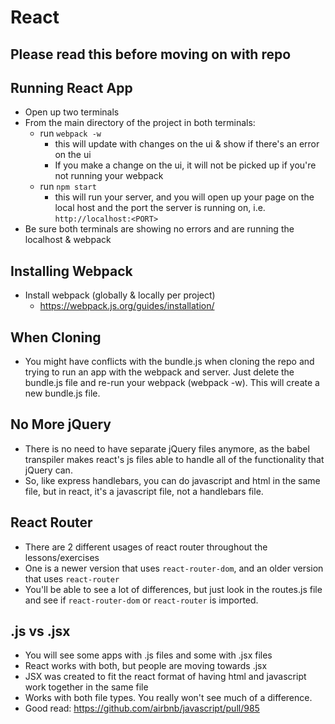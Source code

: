 # React

<h2> Please read this before moving on with repo </h2>

<h2> Running React App </h2>

* Open up two terminals
* From the main directory of the project in both terminals:
	* run ```webpack -w```
		* this will update with changes on the ui & show if there's an error on the ui
		* If you make a change on the ui, it will not be picked up if you're not running your webpack
	* run ```npm start```
		* this will run your server, and you will open up your page on the local host and the port the server is running on, i.e. ```http://localhost:<PORT>```
* Be sure both terminals are showing no errors and are running the localhost & webpack

<h2> Installing Webpack </h2>

* Install webpack (globally & locally per project)
	* https://webpack.js.org/guides/installation/

<h2> When Cloning </h2>

* You might have conflicts with the bundle.js when cloning the repo and trying to run an app with the webpack and server. Just delete the bundle.js file and re-run your webpack (webpack -w). This will create a new bundle.js file.

<h2> No More jQuery </h2>

* There is no need to have separate jQuery files anymore, as the babel transpiler makes react's js files able to handle all of the functionality that jQuery can.
* So, like express handlebars, you can do javascript and html in the same file, but in react, it's a javascript file, not a handlebars file.

<h2> React Router </h2>

* There are 2 different usages of react router throughout the lessons/exercises
* One is a newer version that uses ```react-router-dom```, and an older version that uses ```react-router```
* You'll be able to see a lot of differences, but just look in the routes.js file and see if ```react-router-dom``` or ```react-router``` is imported.

<h2> .js vs .jsx </h2>

* You will see some apps with .js files and some with .jsx files
* React works with both, but people are moving towards .jsx
* JSX was created to fit the react format of having html and javascript work together in the same file
* Works with both file types. You really won't see much of a difference.
* Good read: https://github.com/airbnb/javascript/pull/985